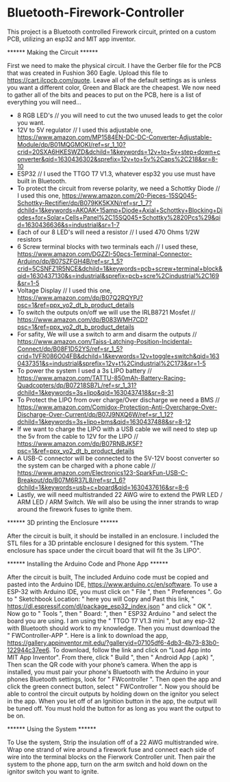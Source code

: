 # Bluetooth-Firework-Controller
This project is a Bluetooth controlled Firework circuit, printed on a custom PCB, utilizing an esp32 and MIT app inventor. 

  
  
****** Making the Circuit ******

  First we need to make the physical circuit. I have the Gerber file for the PCB that was created in Fushion 360 Eagle. Upload this file to https://cart.jlcpcb.com/quote. Leave all of the default settings as is unless you want a different color, Green and Black are the cheapest. We now need to gather all of the bits and peaces to put on the PCB, here is a list of everything you will need...

* 8 RGB LED's // you will need to cut the two unused leads to get the color you want.
* 12V to 5V regulator // I used this adjustable one, https://www.amazon.com/MP1584EN-DC-DC-Converter-Adjustable-Module/dp/B01MQGMOKI/ref=sr_1_10?crid=20SXA6HKESWZD&dchild=1&keywords=12v+to+5v+step+down+converter&qid=1630436302&sprefix=12v+to+5v%2Caps%2C218&sr=8-10
* ESP32 // I used the TTGO T7 V1.3, whatever esp32 you use must have built in Bluetooth.
* To protect the circuit from reverse polarity, we need a Schottky Diode // I used this one, https://www.amazon.com/20-Pieces-15SQ045-Schottky-Rectifier/dp/B079KK5KXN/ref=sr_1_7?dchild=1&keywords=AKOAK+15amp+Diode+Axial+Schottky+Blocking+Diodes+for+Solar+Cells+Panel%2C15SQ045+Schottky%2820Pcs%29&qid=1630436636&s=industrial&sr=1-7
* Each of our 8 LED's will need a resistor // I used 470 Ohms 1/2W resistors
* 6 Screw terminal blocks with two terminals each // I used these, https://www.amazon.com/DGZZI-50pcs-Terminal-Connector-Arduino/dp/B07SZFGH4B/ref=sr_1_5?crid=5CSNFZ1R5NCE&dchild=1&keywords=pcb+screw+terminal+block&qid=1630437130&s=industrial&sprefix=pcb+scre%2Cindustrial%2C169&sr=1-5
* Voltage Display // I used this one, https://www.amazon.com/dp/B07Q2RQYPJ?psc=1&ref=ppx_yo2_dt_b_product_details
* To switch the outputs on/off we will use the IRLB8721 Mosfet // https://www.amazon.com/dp/B083WMH7CD?psc=1&ref=ppx_yo2_dt_b_product_details
* For safity, We will use a switch to arm and disarm the outputs // https://www.amazon.com/Taiss-Latching-Position-Incidental-Connect/dp/B08F1D52YS/ref=sr_1_5?crid=1VFR086O04FB&dchild=1&keywords=12v+toggle+switch&qid=1630437351&s=industrial&sprefix=12v+t%2Cindustrial%2C173&sr=1-5
* To power the system I used a 3s LIPO battery // https://www.amazon.com/TATTU-850mAh-Battery-Racing-Quadcopters/dp/B07218SB7L/ref=sr_1_31?dchild=1&keywords=3s+lipo&qid=1630437418&sr=8-31
* To Protect the LIPO from over charge/Over discharge we need a BMS // https://www.amazon.com/Comidox-Protection-Anti-Overcharge-Over-Discharge-Over-Current/dp/B07J9NXQ6W/ref=sr_1_12?dchild=1&keywords=3s+lipo+bms&qid=1630437488&sr=8-12
* If we want to charge the LIPO with a USB cable we will need to step up the 5v from the cable to 12V for the LIPO // https://www.amazon.com/dp/B07RNBJK5F?psc=1&ref=ppx_yo2_dt_b_product_details
* A USB-C connector will be connected to the 5V-12V boost converter so the system can be charged with a phone cable // https://www.amazon.com/Electronics123-SparkFun-USB-C-Breakout/dp/B07M6R37L8/ref=sr_1_6?dchild=1&keywords=usb+c+board&qid=1630437616&sr=8-6
* Lastly, we will need multistranded 22 AWG wire to extend the PWR LED / ARM LED / ARM Switch. We will also be using the inner strands to wrap around the firework fuses to ignite them. 




****** 3D printing the Enclosure ******

  After the circuit is built, it should be installed in an enclosure. I included the STL files for a 3D printable enclosure I designed for this system. "The enclosure has space under the circuit board that will fit the 3s LIPO". 




****** Installing the Arduino Code and Phone App ******

  After the circuit is built, The included Arduino code must be copied and pasted into the Arduino IDE, https://www.arduino.cc/en/software.
To use a ESP-32 with Arduino IDE, you must click on " File ", then " Preferences ". Go to " Sketchbook Location: " here you will Copy and Past this link, " https://dl.espressif.com/dl/package_esp32_index.json " and click " OK ".
Now go to " Tools ", then " Board: ", then " ESP32 Arduino " and select the board you are using. I am using the " TTGO T7 V1.3 mini ", but any esp-32 with Bluetooth should work to my knowledge.
Then you must download the " FWController-APP ".
Here is a link to download the app, https://gallery.appinventor.mit.edu/?galleryid=07105df6-4db3-4b73-83b0-122944c37ee6.
To download, follow the link and click on "Load App into MIT App Inventor".
From there, click " Build ", then " Android App (.apk) ", Then scan the QR code with your phone’s camera.
When the app is installed, you must pair your phone's Bluetooth with the Arduino in your phones Bluetooth settings, look for " FWcontroller ".
Then open the app and click the green connect button, select " FWController ".
Now you should be able to control the circuit outputs by holding down on the ignitor you select in the app.
When you let off of an Ignition button in the app, the output will be tuned off. You must hold the button for as long as you want the output to be on.




****** Using the System ******

  To Use the system, Strip the insulation off of a 22 AWG multistranded wire. Wrap one strand of wire around a firework fuse and connect each side of wire into the terminal blocks on the Fierwork Controller unit. Then pair the system to the phone app, turn on the arm switch and hold down on the ignitor switch you want to ignite. 
